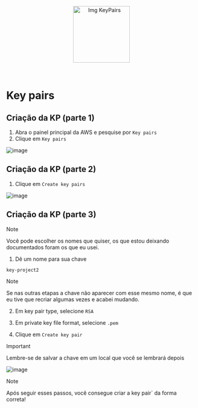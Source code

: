 <p align="center">
  <img src="https://github.com/user-attachments/assets/8a11c9fa-b224-43ba-970b-183387f6bb7c" alt="Img KeyPairs" width="150">
</p>
<br>

# Key pairs

## Criação da KP (parte 1)

1. Abra o painel principal da AWS e pesquise por `Key pairs`
2. Clique em `Key pairs`

![image](https://github.com/user-attachments/assets/3647d82f-58fe-44f9-bd64-a68206812e04)


## Criação da KP (parte 2)

1. Clique em `Create key pairs`

![image](https://github.com/user-attachments/assets/f190a7f3-8566-4084-89b8-61f7c555f72e)

## Criação da KP (parte 3)

> [!NOTE]
> Você pode escolher os nomes que quiser, os que estou deixando documentados foram os que eu usei.

1. Dê um nome para sua chave

`key-project2`

> [!NOTE]
> Se nas outras etapas a chave não aparecer com esse mesmo nome, é que eu tive que recriar algumas vezes e 
acabei mudando.

2. Em key pair type, selecione `RSA`

3. Em private key file format, selecione `.pem`

4. Clique em `Create key pair`

> [!IMPORTANT]
> Lembre-se de salvar a chave em um local que você se lembrará depois

![image](https://github.com/user-attachments/assets/ae7c614a-fb9c-4f82-bd92-921afb959020)

> [!NOTE]
> Após seguir esses passos, você consegue criar a key pair` da forma correta!